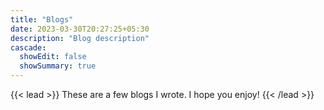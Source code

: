 ```yaml
---
title: "Blogs"
date: 2023-03-30T20:27:25+05:30
description: "Blog description"
cascade:
  showEdit: false
  showSummary: true
---
```


{{< lead >}}
These are a few blogs I wrote. I hope you enjoy! <!--:heart_eyes:-->
{{< /lead >}}